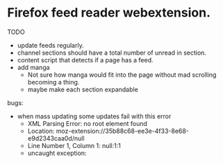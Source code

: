 # Firefox feed reader webextension.

TODO

* update feeds regularly.
* channel sections should have a total number of unread in section.
* content script that detects if a page has a feed.
* add manga
  * Not sure how manga would fit into the page without mad scrolling becoming a thing.
  * maybe make each section expandable

bugs:

* when mass updating some updates fail with this error
  * XML Parsing Error: no root element found
  * Location: moz-extension://35b88c68-ee3e-4f33-8e68-e9d2343caa0d/null
  * Line Number 1, Column 1: null:1:1
  * uncaught exception:
